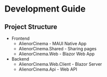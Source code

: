 # Development Guide

## Project Structure

- Frontend
  - AlienorCinema - MAUI Native App
  - AlienorCinema.Shared - Sharing pages
  - AlienorCinema.Web - Blazor Web App
- Backend
  - AlienorCinema.Web.Client - Blazor Server
  - AlienorCinema.Api - Web API
